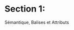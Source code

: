 <div relative mt--10 w-full h-full flex="~ col justify-center items-center">
    <div>
        <h1 font-mono text-ts text-5xl>Section 1:</h1>
        <p font-sans text-end>Sémantique, Balises et Attributs</p>
    </div>
</div>
